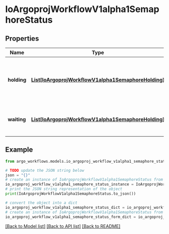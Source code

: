 # IoArgoprojWorkflowV1alpha1SemaphoreStatus


## Properties

Name | Type | Description | Notes
------------ | ------------- | ------------- | -------------
**holding** | [**List[IoArgoprojWorkflowV1alpha1SemaphoreHolding]**](IoArgoprojWorkflowV1alpha1SemaphoreHolding.md) | Holding stores the list of resource acquired synchronization lock for workflows. | [optional] 
**waiting** | [**List[IoArgoprojWorkflowV1alpha1SemaphoreHolding]**](IoArgoprojWorkflowV1alpha1SemaphoreHolding.md) | Waiting indicates the list of current synchronization lock holders. | [optional] 

## Example

```python
from argo_workflows.models.io_argoproj_workflow_v1alpha1_semaphore_status import IoArgoprojWorkflowV1alpha1SemaphoreStatus

# TODO update the JSON string below
json = "{}"
# create an instance of IoArgoprojWorkflowV1alpha1SemaphoreStatus from a JSON string
io_argoproj_workflow_v1alpha1_semaphore_status_instance = IoArgoprojWorkflowV1alpha1SemaphoreStatus.from_json(json)
# print the JSON string representation of the object
print(IoArgoprojWorkflowV1alpha1SemaphoreStatus.to_json())

# convert the object into a dict
io_argoproj_workflow_v1alpha1_semaphore_status_dict = io_argoproj_workflow_v1alpha1_semaphore_status_instance.to_dict()
# create an instance of IoArgoprojWorkflowV1alpha1SemaphoreStatus from a dict
io_argoproj_workflow_v1alpha1_semaphore_status_form_dict = io_argoproj_workflow_v1alpha1_semaphore_status.from_dict(io_argoproj_workflow_v1alpha1_semaphore_status_dict)
```
[[Back to Model list]](../README.md#documentation-for-models) [[Back to API list]](../README.md#documentation-for-api-endpoints) [[Back to README]](../README.md)


